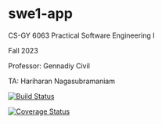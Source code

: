 # swe1-app


CS-GY 6063 Practical Software Engineering I


Fall 2023


Professor: Gennadiy Civil

TA: Hariharan Nagasubramaniam

[![Build Status](https://travis-ci.com/aya0221/swe1-app.svg?branch=main)](https://travis-ci.com/aya0221/swe1-app)

<!-- [![Coverage Status](https://coveralls.io/repos/github/aya0221/swe1-app/badge.svg)](https://coveralls.io/github/aya0221/swe1-app) -->
[![Coverage Status](https://coveralls.io/repos/github/aya0221/swe1-app/badge.svg?branch=)](https://coveralls.io/github/aya0221/swe1-app?branch=)
<!-- 
[![Coverage Status](https://coveralls.io/repos/github/aya0221/swe1-app/badge.svg?branch=main)](https://coveralls.io/github/aya0221/swe1-app?branch=main) -->

